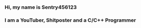   <h3>Hi, my name is Sentry456123</h3>
  <h3>I am a YouTuber, Shitposter and a C/C++ Programmer</h3>
